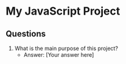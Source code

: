 # My JavaScript Project

## Questions

1. What is the main purpose of this project?
   - Answer: [Your answer here]

